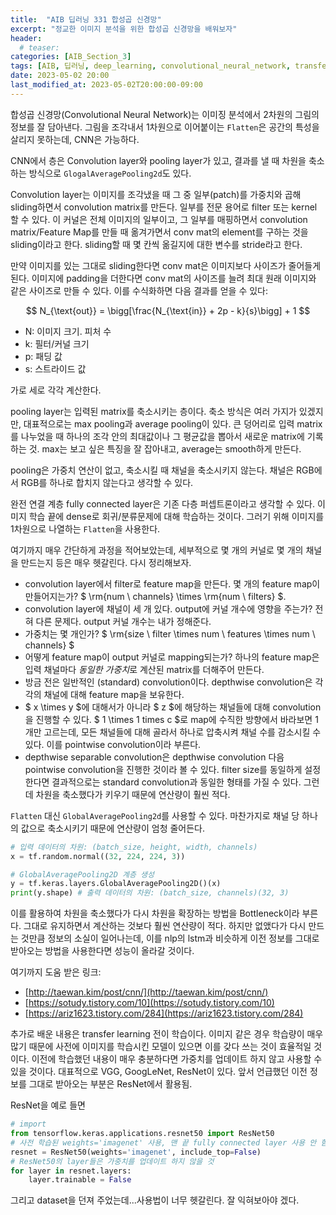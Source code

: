 ```yaml
---
title:  "AIB 딥러닝 331 합성곱 신경망"
excerpt: "정교한 이미지 분석을 위한 합성곱 신경망을 배워보자"
header:
  # teaser:
categories: [AIB_Section_3]
tags: [AIB, 딥러닝, deep_learning, convolutional_neural_network, transfer_learning]
date: 2023-05-02 20:00
last_modified_at: 2023-05-02T20:00:00-09:00
---
```


합성곱 신경망(Convolutional Neural Network)는 이미징 분석에서 2차원의 그림의 정보를 잘 담아낸다. 그림을 조각내서 1차원으로 이어붙이는 `Flatten`은 공간의 특성을 살리지 못하는데, CNN은 가능하다.

CNN에서 층은 Convolution layer와 pooling layer가 있고, 결과를 낼 때 차원을 축소하는 방식으로 `GlogalAveragePooling2d`도 있다.

Convolution layer는 이미지를 조각냈을 때 그 중 일부(patch)를 가중치와 곱해 sliding하면서 convolution matrix를 만든다. 일부를 전문 용어로 filter 또는 kernel 할 수 있다. 이 커널은 전체 이미지의 일부이고, 그 일부를 매핑하면서 convolution matrix/Feature Map를 만들 때 옮겨가면서 conv mat의 element를 구하는 것을 sliding이라고 한다. sliding할 때 몇 칸씩 옮길지에 대한 변수를 stride라고 한다.

만약 이미지를 있는 그대로 sliding한다면 conv mat은 이미지보다 사이즈가 줄어들게 된다. 이미지에 padding을 더한다면 conv mat의 사이즈를 늘려 최대 원래 이미지와 같은 사이즈로 만들 수 있다. 이를 수식화하면 다음 결과를 얻을 수 있다:

$$ N_{\text{out}} = \bigg[\frac{N_{\text{in}} + 2p - k}{s}\bigg] + 1 $$

- N: 이미지 크기. 피처 수
- k: 필터/커널 크기
- p: 패딩 값
- s: 스트라이드 값

가로 세로 각각 계산한다.

pooling layer는 입력된 matrix를 축소시키는 층이다. 축소 방식은 여러 가지가 있겠지만, 대표적으로는 max pooling과 average pooling이 있다. 큰 덩어리로 입력 matrix를 나누었을 때 하나의 조각 안의 최대값이나 그 평균값을 뽑아서 새로운 matrix에 기록하는 것. max는 보고 싶은 특징을 잘 잡아내고, average는 smooth하게 만든다.

pooling은 가중치 연산이 없고, 축소시킬 때 채널을 축소시키지 않는다. 채널은 RGB에서 RGB를 하나로 합치지 않는다고 생각할 수 있다.

완전 연결 계층 fully connected layer은 기존 다층 퍼셉트론이라고 생각할 수 있다. 이미지 학습 끝에 dense로 회귀/분류문제에 대해 학습하는 것이다. 그러기 위해 이미지를 1차원으로 나열하는 `Flatten`을 사용한다.

여기까지 매우 간단하게 과정을 적어보았는데, 세부적으로 몇 개의 커널로 몇 개의 채널을 만드는지 등은 매우 헷갈린다. 다시 정리해보자.

- convolution layer에서 filter로 feature map을 만든다. 몇 개의 feature map이 만들어지는가? $ \rm{num \  channels} \times \rm{num \  filters} $.
- convolution layer에 채널이 세 개 있다. output에 커널 개수에 영향을 주는가? 전혀 다른 문제다. output 커널 개수는 내가 정해준다.
- 가중치는 몇 개인가? $ \rm{size \  filter \times num \  features \times num \ channels} $
- 어떻게 feature map이 output 커널로 mapping되는가? 하나의 feature map은 입력 채널마다 *동일한 가중치*로 계산된 matrix를 더해주어 만든다.
- 방금 전은 일반적인 (standard) convolution이다. depthwise convolution은 각각의 채널에 대해 feature map을 보유한다.
- $ x \times y $에 대해서가 아니라 $ z $에 해당하는 채널들에 대해 convolution을 진행할 수 있다. $ 1 \times 1 times c $로 map에 수직한 방향에서 바라보면 1 개만 고르는데, 모든 채널들에 대해 골라서 하나로 압축시켜 채널 수를 감소시킬 수 있다. 이를 pointwise convolution이라 부른다.
- depthwise separable convolution은 depthwise convolution 다음 pointwise convolution을 진행한 것이라 볼 수 있다. filter size를 동일하게 설정한다면 결과적으로는 standard convolution과 동일한 형태를 가질 수 있다. 그런데 차원을 축소했다가 키우기 때문에 연산량이 훨씬 적다.

`Flatten` 대신 `GlobalAveragePooling2d`를 사용할 수 있다. 마찬가지로 채널 당 하나의 값으로 축소시키기 때문에 연산량이 엄청 줄어든다.

```python
# 입력 데이터의 차원: (batch_size, height, width, channels)
x = tf.random.normal((32, 224, 224, 3))

# GlobalAveragePooling2D 계층 생성
y = tf.keras.layers.GlobalAveragePooling2D()(x)
print(y.shape) # 출력 데이터의 차원: (batch_size, channels)(32, 3)
```

이를 활용하여 차원을 축소했다가 다시 차원을 확장하는 방법을 Bottleneck이라 부른다. 그대로 유지하면서 계산하는 것보다 훨씬 연산량이 적다. 하지만 없앴다가 다시 만드는 것만큼 정보의 소실이 일어나는데, 이를 nlp의 lstm과 비슷하게 이전 정보를 그대로 받아오는 방법을 사용한다면 성능이 올라갈 것이다.

여기까지 도움 받은 링크:
- [http://taewan.kim/post/cnn/](http://taewan.kim/post/cnn/)
- [https://sotudy.tistory.com/10](https://sotudy.tistory.com/10)
- [https://ariz1623.tistory.com/284](https://ariz1623.tistory.com/284)

추가로 배운 내용은 transfer learning 전이 학습이다. 이미지 같은 경우 학습량이 매우 많기 때문에 사전에 이미지를 학습시킨 모델이 있으면 이를 갖다 쓰는 것이 효율적일 것이다. 이전에 학습했던 내용이 매우 충분하다면 가중치를 업데이트 하지 않고 사용할 수 있을 것이다. 대표적으로 VGG, GoogLeNet, ResNet이 있다. 앞서 언급했던 이전 정보를 그대로 받아오는 부분은 ResNet에서 활용됨.

ResNet을 예로 들면

```python
# import
from tensorflow.keras.applications.resnet50 import ResNet50
# 사전 학습된 weights='imagenet' 사용, 맨 끝 fully connected layer 사용 안 함
resnet = ResNet50(weights='imagenet', include_top=False)
# ResNet50의 layer들은 가중치를 업데이트 하지 않을 것
for layer in resnet.layers:
    layer.trainable = False
```

그리고 dataset을 던져 주었는데...사용법이 너무 헷갈린다. 잘 익혀보아야 겠다.